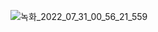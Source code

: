 ![녹화_2022_07_31_00_56_21_559](https://user-images.githubusercontent.com/48673195/181925193-71826eef-ecd3-4475-899a-0bbeda1c2d7a.gif)
